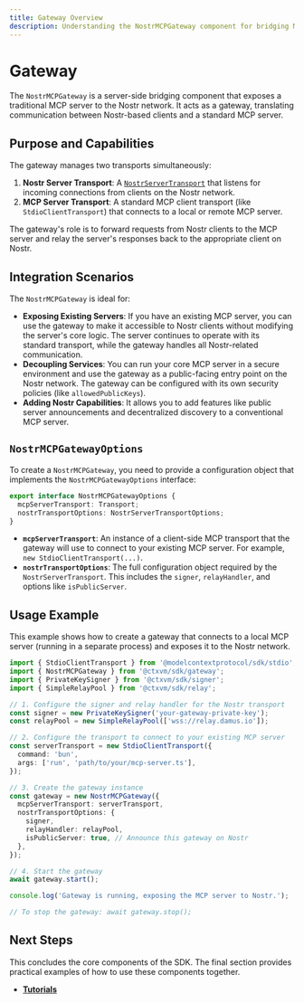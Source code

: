 ```yaml
---
title: Gateway Overview
description: Understanding the NostrMCPGateway component for bridging MCP and Nostr
---
```


# Gateway

The `NostrMCPGateway` is a server-side bridging component that exposes a traditional MCP server to the Nostr network. It acts as a gateway, translating communication between Nostr-based clients and a standard MCP server.

## Purpose and Capabilities

The gateway manages two transports simultaneously:

1.  **Nostr Server Transport**: A [`NostrServerTransport`](/contextvm-docs/transports/nostr-server-transport) that listens for incoming connections from clients on the Nostr network.
2.  **MCP Server Transport**: A standard MCP client transport (like `StdioClientTransport`) that connects to a local or remote MCP server.

The gateway's role is to forward requests from Nostr clients to the MCP server and relay the server's responses back to the appropriate client on Nostr.

## Integration Scenarios

The `NostrMCPGateway` is ideal for:

-   **Exposing Existing Servers**: If you have an existing MCP server, you can use the gateway to make it accessible to Nostr clients without modifying the server's core logic. The server continues to operate with its standard transport, while the gateway handles all Nostr-related communication.
-   **Decoupling Services**: You can run your core MCP server in a secure environment and use the gateway as a public-facing entry point on the Nostr network. The gateway can be configured with its own security policies (like `allowedPublicKeys`).
-   **Adding Nostr Capabilities**: It allows you to add features like public server announcements and decentralized discovery to a conventional MCP server.

## `NostrMCPGatewayOptions`

To create a `NostrMCPGateway`, you need to provide a configuration object that implements the `NostrMCPGatewayOptions` interface:

```typescript
export interface NostrMCPGatewayOptions {
  mcpServerTransport: Transport;
  nostrTransportOptions: NostrServerTransportOptions;
}
```

-   **`mcpServerTransport`**: An instance of a client-side MCP transport that the gateway will use to connect to your existing MCP server. For example, `new StdioClientTransport(...)`.
-   **`nostrTransportOptions`**: The full configuration object required by the `NostrServerTransport`. This includes the `signer`, `relayHandler`, and options like `isPublicServer`.

## Usage Example

This example shows how to create a gateway that connects to a local MCP server (running in a separate process) and exposes it to the Nostr network.

```typescript
import { StdioClientTransport } from '@modelcontextprotocol/sdk/stdio';
import { NostrMCPGateway } from '@ctxvm/sdk/gateway';
import { PrivateKeySigner } from '@ctxvm/sdk/signer';
import { SimpleRelayPool } from '@ctxvm/sdk/relay';

// 1. Configure the signer and relay handler for the Nostr transport
const signer = new PrivateKeySigner('your-gateway-private-key');
const relayPool = new SimpleRelayPool(['wss://relay.damus.io']);

// 2. Configure the transport to connect to your existing MCP server
const serverTransport = new StdioClientTransport({
  command: 'bun',
  args: ['run', 'path/to/your/mcp-server.ts'],
});

// 3. Create the gateway instance
const gateway = new NostrMCPGateway({
  mcpServerTransport: serverTransport,
  nostrTransportOptions: {
    signer,
    relayHandler: relayPool,
    isPublicServer: true, // Announce this gateway on Nostr
  },
});

// 4. Start the gateway
await gateway.start();

console.log('Gateway is running, exposing the MCP server to Nostr.');

// To stop the gateway: await gateway.stop();
```

## Next Steps

This concludes the core components of the SDK. The final section provides practical examples of how to use these components together.

-   **[Tutorials](/contextvm-docs/tutorials/client-server-communication)**